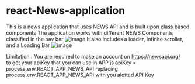 # react-News-application
This is a news application that uses NEWS API and is built upon class based components
The application works with different NEWS Components classified in the nav bar
![image](https://user-images.githubusercontent.com/96460910/193846113-5e36f41e-9cc9-481c-aa3e-54e7ac82af63.png)
It also includes a loader, Infinite scroller, and a Loading Bar
![image](https://user-images.githubusercontent.com/96460910/193846433-a880a8a3-a299-4c86-8896-46fc772e55fe.png)


Limitation : You are required to make an account on 
https://newsapi.org/        
to get your apiKey that you can use in APP.js
apiKey = process.env.REACT_APP_NEWS_API
replacing process.env.REACT_APP_NEWS_API with you alotted API Key
